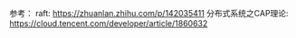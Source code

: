 
参考：
raft: https://zhuanlan.zhihu.com/p/142035411
分布式系统之CAP理论: https://cloud.tencent.com/developer/article/1860632